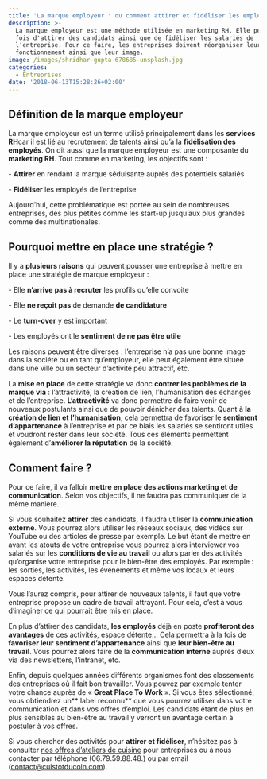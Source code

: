 ```yaml
---
title: 'La marque employeur : ou comment attirer et fidéliser les employés'
description: >-
  La marque employeur est une méthode utilisée en marketing RH. Elle permet à la
  fois d'attirer des candidats ainsi que de fidéliser les salariés de
  l'entreprise. Pour ce faire, les entreprises doivent réorganiser leur mode de
  fonctionnement ainsi que leur image.
image: /images/shridhar-gupta-678685-unsplash.jpg
categories:
  - Entreprises
date: '2018-06-13T15:28:26+02:00'
---
```

## Définition de la marque employeur

La marque employeur est un terme utilisé principalement dans les **services RH**car il est lié au recrutement de talents ainsi qu’à la **fidélisation des employés**. On dit aussi que la marque employeur est une composante du **marketing RH**. Tout comme en marketing, les objectifs sont :

\-	**Attirer** en rendant la marque séduisante auprès des potentiels salariés 

\-	**Fidéliser** les employés de l’entreprise

Aujourd’hui, cette problématique est portée au sein de nombreuses entreprises, des plus petites comme les start-up jusqu’aux plus grandes comme des multinationales.

## Pourquoi mettre en place une stratégie ?

Il y a **plusieurs raisons** qui peuvent pousser une entreprise à mettre en place une stratégie de marque employeur :

\-	Elle **n’arrive pas à recruter** les profils qu’elle convoite

\-	Elle **ne reçoit pas** de demande **de candidature**

\-	Le **turn-over** y est important

\-	Les employés ont le **sentiment de ne pas être utile**

Les raisons peuvent être diverses : l’entreprise n’a pas une bonne image dans la société ou en tant qu’employeur, elle peut également être située dans une ville ou un secteur d’activité peu attractif, etc.

La **mise en place** de cette stratégie va donc **contrer les problèmes de la marque via** : l’attractivité, la création de lien, l’humanisation des échanges et de l’entreprise. **L’attractivité** va donc permettre de faire venir de nouveaux postulants ainsi que de pouvoir dénicher des talents. Quant à **la création de lien et l’humanisation**, cela permettra de favoriser le **sentiment d’appartenance** à l’entreprise et par ce biais les salariés se sentiront utiles et voudront rester dans leur société. Tous ces éléments permettent également d’**améliorer la réputation** de la société.

## Comment faire ?

Pour ce faire, il va falloir **mettre en place des actions marketing et de communication**. Selon vos objectifs, il ne faudra pas communiquer de la même manière.

Si vous souhaitez **attirer** des candidats, il faudra utiliser la **communication externe**. Vous pourrez alors utiliser les réseaux sociaux, des vidéos sur YouTube ou des articles de presse par exemple. Le but étant de mettre en avant les atouts de votre entreprise vous pourrez alors interviewer vos salariés sur les **conditions de vie au travail** ou alors parler des activités qu’organise votre entreprise pour le bien-être des employés. Par exemple : les sorties, les activités, les événements et même vos locaux et leurs espaces détente. 

Vous l’aurez compris, pour attirer de nouveaux talents, il faut que votre entreprise propose un cadre de travail attrayant. Pour cela, c’est à vous d’imaginer ce qui pourrait être mis en place.

En plus d’attirer des candidats, **les employés** déjà en poste **profiteront des avantages** de ces activités, espace détente… Cela permettra à la fois de **favoriser leur sentiment d’appartenance** ainsi que **leur bien-être au travail**. Vous pourrez alors faire de la **communication interne** auprès d’eux via des newsletters, l’intranet, etc.

Enfin, depuis quelques années différents organismes font des classements des entreprises où il fait bon travailler. Vous pouvez par exemple tenter votre chance auprès de « **Great Place To Work** ». Si vous êtes sélectionné, vous obtiendrez un** label reconnu** que vous pourrez utiliser dans votre communication et dans vos offres d’emploi. Les candidats étant de plus en plus sensibles au bien-être au travail y verront un avantage certain à postuler à vos offres.

Si vous chercher des activités pour **attirer et fidéliser**, n’hésitez pas à consulter [nos offres d’ateliers de cuisine](https://www.cuistotducoin.com/) pour entreprises ou à nous contacter par téléphone (06.79.59.88.48.) ou par email (contact@cuistotducoin.com).
